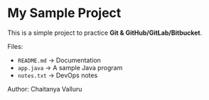 # My Sample Project

This is a simple project to practice **Git & GitHub/GitLab/Bitbucket**.

Files:
- `README.md` → Documentation
- `app.java` → A sample Java program
- `notes.txt` → DevOps notes

Author: Chaitanya Valluru